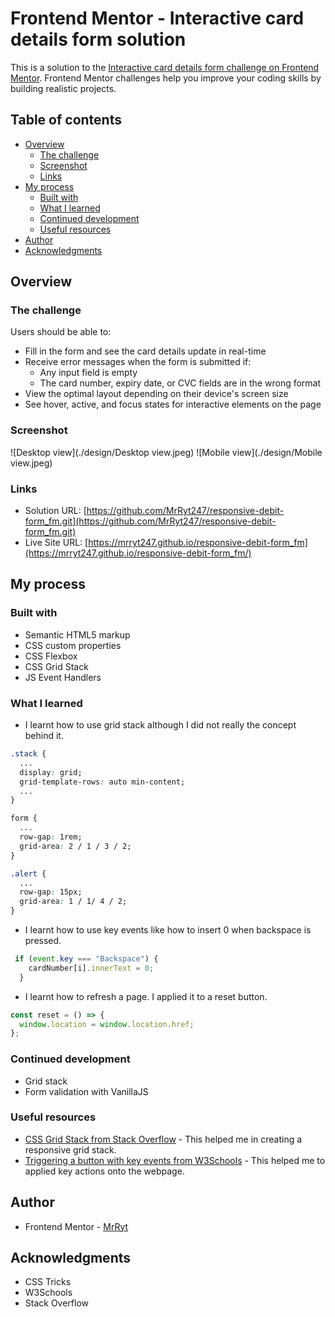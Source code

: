 # Frontend Mentor - Interactive card details form solution

This is a solution to the [Interactive card details form challenge on Frontend Mentor](https://www.frontendmentor.io/challenges/interactive-card-details-form-XpS8cKZDWw). Frontend Mentor challenges help you improve your coding skills by building realistic projects. 

## Table of contents

- [Overview](#overview)
  - [The challenge](#the-challenge)
  - [Screenshot](#screenshot)
  - [Links](#links)
- [My process](#my-process)
  - [Built with](#built-with)
  - [What I learned](#what-i-learned)
  - [Continued development](#continued-development)
  - [Useful resources](#useful-resources)
- [Author](#author)
- [Acknowledgments](#acknowledgments)

## Overview

### The challenge

Users should be able to:

- Fill in the form and see the card details update in real-time
- Receive error messages when the form is submitted if:
  - Any input field is empty
  - The card number, expiry date, or CVC fields are in the wrong format
- View the optimal layout depending on their device's screen size
- See hover, active, and focus states for interactive elements on the page

### Screenshot

![Desktop view](./design/Desktop view.jpeg)
![Mobile view](./design/Mobile view.jpeg)


### Links

- Solution URL: [https://github.com/MrRyt247/responsive-debit-form_fm.git](https://github.com/MrRyt247/responsive-debit-form_fm.git)
- Live Site URL: [https://mrryt247.github.io/responsive-debit-form_fm](https://mrryt247.github.io/responsive-debit-form_fm/)

## My process

### Built with

- Semantic HTML5 markup
- CSS custom properties
- CSS Flexbox
- CSS Grid Stack
- JS Event Handlers

### What I learned

- I learnt how to use grid stack although I did not really the concept behind it.

```css
.stack {
  ...
  display: grid;
  grid-template-rows: auto min-content;
  ...
}

form {
  ...
  row-gap: 1rem;
  grid-area: 2 / 1 / 3 / 2;
}

.alert {
  ...
  row-gap: 15px;
  grid-area: 1 / 1/ 4 / 2;
}

```
- I learnt how to use key events like how to insert 0 when backspace is pressed.

```js
 if (event.key === "Backspace") {
    cardNumber[i].innerText = 0;
  }
```

- I learnt how to refresh a page. I applied it to a reset button.

```js
const reset = () => {
  window.location = window.location.href;
};
```

### Continued development

- Grid stack
- Form validation with VanillaJS

### Useful resources

- [CSS Grid Stack from Stack Overflow](https://stackoverflow.com/questions/57997501/how-do-i-make-css-grid-stack-on-mobile) - This helped me in creating a responsive grid stack.
- [Triggering a button with key events from W3Schools](https://www.w3schools.com/howto/howto_js_trigger_button_enter.asp) - This helped me to applied key actions onto the webpage.

## Author

- Frontend Mentor - [MrRyt](https://www.frontendmentor.io/profile/MrRyt247)

## Acknowledgments

- CSS Tricks
- W3Schools
- Stack Overflow
